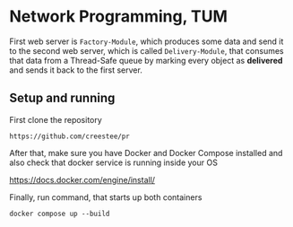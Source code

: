 # Network Programming, TUM

First web server is `Factory-Module`, which produces some data and send it to the second web server, which is called `Delivery-Module`, that consumes that data from a Thread-Safe queue by marking every object as **delivered** and sends it back to the first server.

## Setup and running

First clone the repository 

```
https://github.com/creestee/pr
```

After that, make sure you have Docker and Docker Compose installed and also check that docker service is running inside your OS

https://docs.docker.com/engine/install/

Finally, run command, that starts up both containers

```
docker compose up --build
```